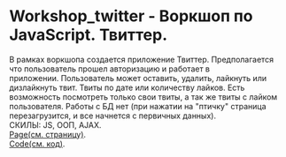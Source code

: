 # Workshop_twitter - Воркшоп по JavaScript. Твиттер.
В рамках воркшопа создается приложение Твиттер. Предполагается что пользователь прошел авторизацию и работает в приложении. Пользователь может оставить, удалить, лайкнуть или дизлайкнуть твит. Твиты по дате или количеству лайков. Есть возможность посмотреть только свои твиты, а так же твиты с лайком пользователя. Работы с БД нет (при нажатии на "птичку" страница перезагрузится, и все начнется с первичных данных).   
СКИЛЫ: JS, ООП, AJAX.   
[Page(см. страницу)](https://AV-63-dev.github.io/workshop_twitter/).   
[Code(см. код)](https://github.com/AV-63-dev/AV-63-dev.github.io/tree/main/workshop_twitter).   
